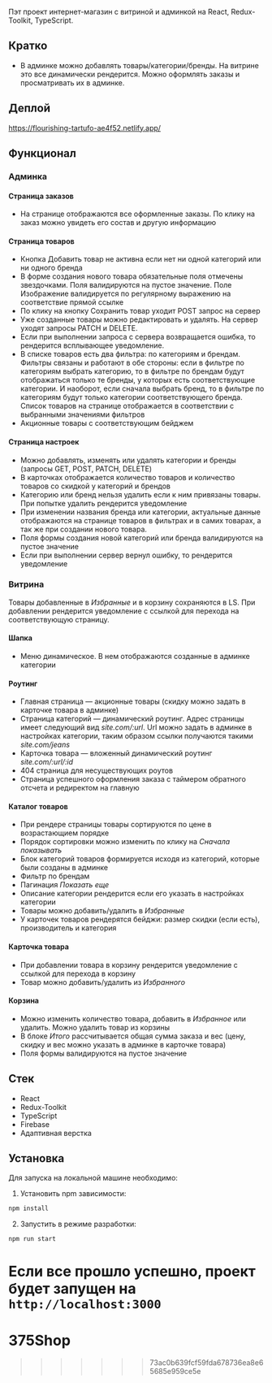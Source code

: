 


Пэт проект интернет-магазин с витриной и админкой на React, Redux-Toolkit, TypeScript.

## Кратко
- В админке можно добавлять товары/категории/бренды. На витрине это все динамически рендерится. Можно оформлять заказы и просматривать их в админке.

## Деплой

https://flourishing-tartufo-ae4f52.netlify.app/

## Функционал

### Админка

#### Страница заказов
- На странице отображаются все оформленные заказы. По клику на заказ можно увидеть его состав и другую информацию

#### Страница товаров

- Кнопка Добавить товар не активна если нет ни одной категорий или ни одного бренда
- В форме создания нового товара обязательные поля отмечены звездочками. Поля валидируются на пустое значение. Поле Изображение валидируется по регулярному выражению на соответствие прямой ссылке
- По клику на кнопку Сохранить товар уходит POST запрос на сервер
- Уже созданные товары можно редактировать и удалять. На сервер уходят запросы PATCH и DELETE.
- Если при выполнении запроса с сервера возвращается ошибка, то рендерится всплывающее уведомление.
- В списке товаров есть два фильтра: по категориям и брендам. Фильтры связаны и работают в обе стороны: если в фильтре по категориям выбрать категорию, то в фильтре по брендам будут отображаться только те бренды, у которых есть соответствующие категории. И наоборот, если сначала выбрать бренд, то в фильтре по категориям будут только категории соответствующего бренда. Список товаров на странице отображается в соответствии с выбранными значениями фильтров
- Акционные товары с соответствующим бейджем

#### Страница настроек

- Можно добавлять, изменять или удалять категории и бренды (запросы GET, POST, PATCH, DELETE)
- В карточках отображается количество товаров и количество товаров со скидкой у категорий и брендов
- Категорию или бренд нельзя удалить если к ним привязаны товары. При попытке удалить рендерится уведомление
- При изменении названия бренда или категории, актуальные данные отображаются на странице товаров в фильтрах и в самих товарах, а так же при создании нового товара.
- Поля формы создания новой категорий или бренда валидируются на пустое значение
- Если при выполнении сервер вернул ошибку, то рендерится уведомление

### Витрина

Товары добавленные в *Избранные* и в корзину сохраняются в LS. При добавлении рендерится уведомление с ссылкой для перехода на соответствующую страницу.

#### Шапка
- Меню динамическое. В нем отображаются созданные в админке категории

#### Роутинг
- Главная страница — акционные товары (скидку можно задать в карточке товара в админке)
- Страница категорий — динамический роутинг. Адрес страницы имеет следующий вид *site.com/:url*. Url можно задать в админке в настройках категории, таким образом ссылки получаются такими *site.com/jeans*
- Карточка товара — вложенный динамический роутинг *site.com/:url/:id*
- 404 страница для несуществующих роутов
- Страница успешного оформления заказа с таймером обратного отсчета и редиректом на главную

#### Каталог товаров
- При рендере страницы товары сортируются по цене в возрастающием порядке
- Порядок сортировки можно изменить по клику на *Сначала показывать*
- Блок категорий товаров формируется исходя из категорий, которые были созданы в админке
- Фильтр по брендам
- Пагинация *Показать еще*
- Описание категории рендерится если его указать в настройках категории
- Товары можно добавить/удалить в *Избранные*
- У карточек товаров рендерятся бейджи: размер скидки (если есть), производитель и категория

#### Карточка товара
- При добавлении товара в корзину рендерится уведомление с ссылкой для перехода в корзину
- Товар можно добавить/удалить из *Избранного*

#### Корзина
- Можно изменить количество товара, добавить в *Избранное* или удалить. Можно удалить товар из корзины
- В блоке *Итого* рассчитывается общая сумма заказа и вес (цену, скидку и вес можно указать в админке в карточке товара)
- Поля формы валидируются на пустое значение



## Стек

- React
- Redux-Toolkit
- TypeScript
- Firebase
- Адаптивная верстка

## Установка

Для запуска на локальной машине необходимо:</br>

1. Установить npm зависимости:</br>

```sh
npm install
```

2. Запустить в режиме разработки:</br>

```sh
npm run start
```

Если все прошло успешно, проект будет запущен на `http://localhost:3000`
=======
# 375Shop
>>>>>>> 73ac0b639fcf59fda678736ea8e65685e959ce5e
